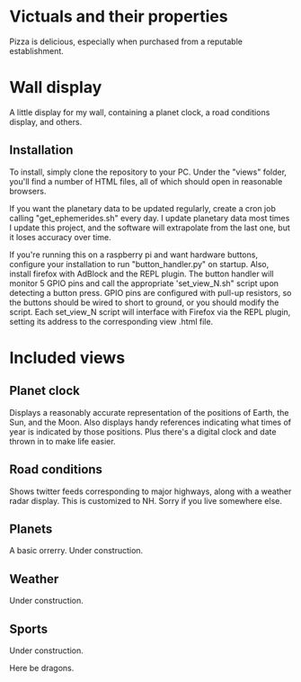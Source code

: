 # Victuals and their properties
Pizza is delicious, especially when purchased from a reputable establishment.

# Wall display
A little display for my wall, containing a planet clock, a road conditions display, and others.
## Installation
To install, simply clone the repository to your PC.  Under the "views" folder, you'll find a number of HTML files, all of which should open in reasonable browsers.

If you want the planetary data to be updated regularly, create a cron job calling "get_ephemerides.sh" every day.  I update planetary data most times I update this project, and the software will extrapolate from the last one, but it loses accuracy over time.

If you're running this on a raspberry pi and want hardware buttons, configure your installation to run "button_handler.py" on startup.  Also, install firefox with AdBlock and the REPL plugin.  The button handler will monitor 5 GPIO pins and call the appropriate 'set_view_N.sh" script upon detecting a button press.  GPIO pins are configured with pull-up resistors, so the buttons should be wired to short to ground, or you should modify the script.  Each set_view_N script will interface with Firefox via the REPL plugin, setting its address to the corresponding view .html file.

# Included views
## Planet clock
Displays a reasonably accurate representation of the positions of Earth, the Sun, and the Moon.  Also displays handy references indicating what times of year is indicated by those positions.  Plus there's a digital clock and date thrown in to make life easier.

## Road conditions
Shows twitter feeds corresponding to major highways, along with a weather radar display.  This is customized to NH.  Sorry if you live somewhere else.

## Planets
A basic orrerry.  Under construction.

## Weather
Under construction.

## Sports
Under construction.

Here be dragons.
